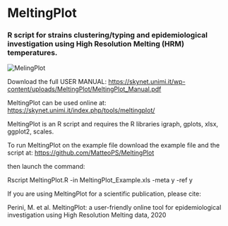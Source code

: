 # MeltingPlot
### R script for strains clustering/typing and epidemiological investigation using High Resolution Melting (HRM) temperatures.

![MelingPlot](https://skynet.unimi.it/wp-content/uploads/MeltingPlot/logo.png "MeltingPLot")


Download the full USER MANUAL:
https://skynet.unimi.it/wp-content/uploads/MeltingPlot/MeltingPlot_Manual.pdf

MeltingPlot can be used online at:
https://skynet.unimi.it/index.php/tools/meltingplot/

MeltingPlot is an R script and requires the R libraries igraph, gplots, xlsx, ggplot2, scales.

To run MeltingPlot on the example file download the example file and the script at:
https://github.com/MatteoPS/MeltingPlot

then launch the command:

Rscript MeltingPlot.R -in MeltingPlot_Example.xls -meta y -ref y


If you are using MeltingPlot for a scientific publication, please cite:

Perini, M. et al. MeltingPlot: a user-friendly online tool for epidemiological investigation using High Resolution Melting data, 2020

